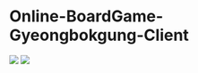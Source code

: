 # Online-BoardGame-Gyeongbokgung-Client

<img src="https://github.com/Revolution-Game-Club/Online-BoardGame-Gyeongbokgung-Client/blob/master/hws_title.png">

<img src="https://github.com/Revolution-Game-Club/Online-BoardGame-Gyeongbokgung-Client/blob/master/hws_worldmap.png">
